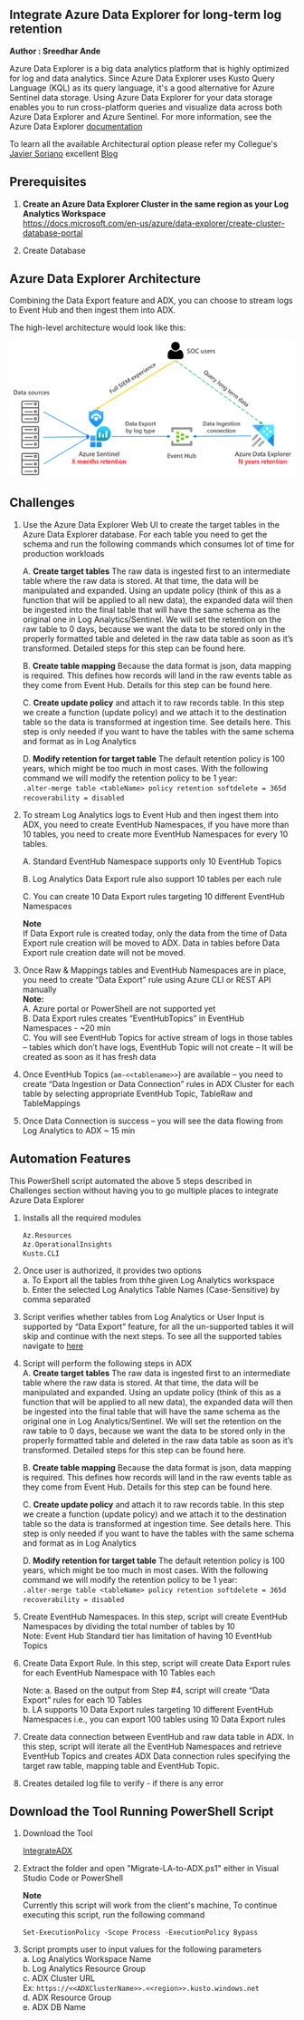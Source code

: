 ## Integrate Azure Data Explorer for long-term log retention
**Author : Sreedhar Ande**

Azure Data Explorer is a big data analytics platform that is highly optimized for log and data analytics. Since Azure Data Explorer uses Kusto Query Language (KQL) as its query language, it's a good alternative for Azure Sentinel data storage. Using Azure Data Explorer for your data storage enables you to run cross-platform queries and visualize data across both Azure Data Explorer and Azure Sentinel.
For more information, see the Azure Data Explorer [documentation](https://docs.microsoft.com/en-us/azure/sentinel/store-logs-in-azure-data-explorer)

To learn all the available Architectural option please refer my Collegue's [Javier Soriano](https://github.com/javiersoriano) excellent [Blog](https://techcommunity.microsoft.com/t5/azure-sentinel/using-azure-data-explorer-for-long-term-retention-of-azure/ba-p/1883947)  

## Prerequisites
1. **Create an Azure Data Explorer Cluster in the same region as your Log Analytics Workspace**  
	https://docs.microsoft.com/en-us/azure/data-explorer/create-cluster-database-portal

2. Create Database

## Azure Data Explorer Architecture

Combining the Data Export feature and ADX, you can choose to stream logs to Event Hub and then ingest them into ADX. 

The high-level architecture would look like this:

![ADXArchitecture](./images/AzureDataExplorerArchitecture.png)  

## Challenges
1. Use the Azure Data Explorer Web UI to create the target tables in the Azure Data Explorer database. For each table you need to get the schema and run the following commands which consumes lot of time for production workloads  
  
	A. **Create target tables** The raw data is ingested first to an intermediate table where the raw data is stored. At that time, the data will be manipulated and expanded. Using an update policy (think of this as a function that will be applied to all new data), the expanded data will then be ingested into the final table that will have the same schema as the original one in Log Analytics/Sentinel. We will set the retention on the raw table to 0 days, because we want the data to be stored only in the properly formatted table and deleted in the raw data table as soon as it’s transformed. Detailed steps for this step can be found here.  
	
	B. **Create table mapping** Because the data format is json, data mapping is required. This defines how records will land in the raw events table as they come from Event Hub. Details for this step can be found here.  
	
	C. **Create update policy** and attach it to raw records table. In this step we create a function (update policy) and we attach it to the destination table so the data is transformed at ingestion time. See details here. This step is only needed if you want to have the tables with the same schema and format as in Log Analytics  
	
	D.  **Modify retention for target table** The default retention policy is 100 years, which might be too much in most cases. With the following command we will modify the retention policy to be 1 year:    
	```.alter-merge table <tableName> policy retention softdelete = 365d recoverability = disabled  ```  

2.	To stream Log Analytics logs to Event Hub and then ingest them into ADX, you need to create EventHub Namespaces, if you have more than 10 tables, you need to create more EventHub Namespaces for every 10 tables.  
 
	A.	Standard EventHub Namespace supports only 10 EventHub Topics  
	
	B.	Log Analytics Data Export rule also support 10 tables per each rule  
	
	C.	You can create 10 Data Export rules targeting 10 different EventHub Namespaces  
	
	**Note**  
	If Data Export rule is created today, only the data from the time of Data Export rule creation will be moved to ADX. Data in tables before Data Export rule 	    creation date will not be moved.

3.	Once Raw & Mappings tables and EventHub Namespaces are in place, you need to create “Data Export” rule using Azure CLI or REST API manually  
	**Note:**  
	A. Azure portal or PowerShell are not supported yet    
	B. Data Export rules creates “EventHubTopics” in EventHub Namespaces - ~20 min    
	C. You will see EventHub Topics for active stream of logs in those tables – tables which don’t have logs, EventHub Topic will not create – It will be created as soon as it has fresh data    

4.	Once EventHub Topics (```am-<<tablename>>```) are available – you need to create “Data Ingestion or Data Connection” rules in ADX Cluster for each table by selecting appropriate EventHub Topic, TableRaw and TableMappings    

5.	Once Data Connection is success – you will see the data flowing from Log Analytics to ADX ~ 15 min    


## Automation Features  
This PowerShell script automated the above 5 steps described in Challenges section without having you to go multiple places to integrate Azure Data Explorer

1. Installs all the required modules
	```
	Az.Resources
	Az.OperationalInsights
	Kusto.CLI
	```
2. Once user is authorized, it provides two options  
	a.	To Export all the tables from thhe given Log Analytics workspace  
	b.	Enter the selected Log Analytics Table Names (Case-Sensitive) by comma separated  
	
3. Script verifies whether tables from Log Analytics or User Input is supported by “Data Export” feature, for all the un-supported tables it will skip  and continue with the next steps. To see all the supported tables navigate to [here](https://docs.microsoft.com/en-us/azure/azure-monitor/logs/logs-data-export?tabs=portal#supported-tables)

4. Script will perform the following steps in ADX  
	A. **Create target tables** The raw data is ingested first to an intermediate table where the raw data is stored. At that time, the data will be manipulated and expanded. Using an update policy (think of this as a function that will be applied to all new data), the expanded data will then be ingested into the final table that will have the same schema as the original one in Log Analytics/Sentinel. We will set the retention on the raw table to 0 days, because we want the data to be stored only in the properly formatted table and deleted in the raw data table as soon as it’s transformed. Detailed steps for this step can be found here.  
	
	B. **Create table mapping** Because the data format is json, data mapping is required. This defines how records will land in the raw events table as they come from Event Hub. Details for this step can be found here.  
	
	C. **Create update policy** and attach it to raw records table. In this step we create a function (update policy) and we attach it to the destination table so the data is transformed at ingestion time. See details here. This step is only needed if you want to have the tables with the same schema and format as in Log Analytics  
	
	D.  **Modify retention for target table** The default retention policy is 100 years, which might be too much in most cases. With the following command we will modify the retention policy to be 1 year:    
	```.alter-merge table <tableName> policy retention softdelete = 365d recoverability = disabled  ```  
	
5. Create EventHub Namespaces. In this step, script will create EventHub Namespaces by dividing the total number of tables by 10  
	Note: Event Hub Standard tier has limitation of having 10 EventHub Topics  
	
6. Create Data Export Rule. In this step, script will create Data Export rules for each EventHub Namespace with 10 Tables each  

	Note:
	a.	Based on the output from Step #4, script will create “Data Export” rules for each 10 Tables  
	b.	LA supports 10 Data Export rules targeting 10 different EventHub Namespaces i.e., you can export 100 tables using 10 Data Export rules  
	
7. Create data connection between EventHub and raw data table in ADX. In this step, script will iterate all the EventHub Namespaces and retrieve EventHub Topics and creates ADX Data connection rules specifying the target raw table, mapping table and EventHub Topic.

8. Creates detailed log file to verify - if there is any error


## Download the Tool Running PowerShell Script

1. Download the Tool 

   <a id="ADX" href="https://aka.ms/AzSentinelADX">IntegrateADX</a>  
 
2. Extract the folder and open "Migrate-LA-to-ADX.ps1" either in Visual Studio Code or PowerShell  

   **Note**  
   Currently this script will work from the client's machine, To continue executing this script, run the following command
   ```
   Set-ExecutionPolicy -Scope Process -ExecutionPolicy Bypass  
   ```  

3. Script prompts user to input values for the following parameters  
	a.	Log Analytics Workspace Name  
	b.	Log Analytics Resource Group  
	c.	ADX Cluster URL    
	    Ex: `https://<<ADXClusterName>>.<<region>>.kusto.windows.net`  
	d.	ADX Resource Group   
	e.	ADX DB Name  








